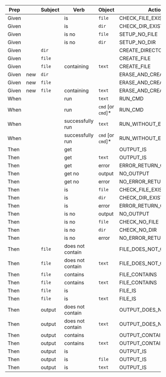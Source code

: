 | Prep  |     |Subject |       Verb       |      Object       |        Action        |  
|-------|-----|--------|------------------|-------------------|----------------------|  
| Given |     |        | is                 | `file`            | CHECK_FILE_EXISTENCE    |  
| Given |     |        | is                 | `dir`             | CHECK_DIR_EXISTENCE     |  
| Given |     |        | is no              | `file`            | SETUP_NO_FILE           |  
| Given |     |        | is no              | `dir`             | SETUP_NO_DIR            |  
| Given |     | `dir`  |                    |                   | CREATE_DIRECTORY        |  
| Given |     | `file` |                    |                   | CREATE_FILE             |  
| Given |     | `file` | containing         | `text`            | CREATE_FILE             |  
| Given | new | `dir`  |                    |                   | ERASE_AND_CREATE        |  
| Given | new | `file` |                    |                   | ERASE_AND_CREATE        |  
| Given | new | `file` | containing         | `text`            | ERASE_AND_CREATE        |  
| When  |     |        | run                | `text`            | RUN_CMD                 |  
| When  |     |        | run                | `cmd` [or `cmd`]* | RUN_CMD                 |  
| When  |     |        | successfully run   | `text`            | RUN_WITHOUT_ERROR       |  
| When  |     |        | successfully run   | `cmd` [or `cmd`]* | RUN_WITHOUT_ERROR       |  
| Then  |     |        | get                |                   | OUTPUT_IS               |  
| Then  |     |        | get                | `text`            | OUTPUT_IS               |  
| Then  |     |        | get                | error             | ERROR_RETURN_CODE       |  
| Then  |     |        | get no             | output            | NO_OUTPUT               |  
| Then  |     |        | get no             | error             | NO_ERROR_RETURN_CODE    |  
| Then  |     |        | is                 | `file`            | CHECK_FILE_EXISTENCE    |  
| Then  |     |        | is                 | `dir`             | CHECK_DIR_EXISTENCE     |  
| Then  |     |        | is                 | error             | ERROR_RETURN_CODE       |  
| Then  |     |        | is no              | output            | NO_OUTPUT               |  
| Then  |     |        | is no              | `file`            | CHECK_NO_FILE           |  
| Then  |     |        | is no              | `dir`             | CHECK_NO_DIR            |  
| Then  |     |        | is no              | error             | NO_ERROR_RETURN_CODE    |  
| Then  |     | `file` | does not contain   |                   | FILE_DOES_NOT_CONTAIN   |  
| Then  |     | `file` | does not contain   | `text`            | FILE_DOES_NOT_CONTAIN   |  
| Then  |     | `file` | contains           |                   | FILE_CONTAINS           |  
| Then  |     | `file` | contains           | `text`            | FILE_CONTAINS           |  
| Then  |     | `file` | is                 |                   | FILE_IS                 |  
| Then  |     | `file` | is                 | `text`            | FILE_IS                 |  
| Then  |     | output | does not contain   |                   | OUTPUT_DOES_NOT_CONTAIN |  
| Then  |     | output | does not contain   | `text`            | OUTPUT_DOES_NOT_CONTAIN |  
| Then  |     | output | contains           |                   | OUTPUT_CONTAINS         |  
| Then  |     | output | contains           | `text`            | OUTPUT_CONTAINS         |  
| Then  |     | output | is                 |                   | OUTPUT_IS               |  
| Then  |     | output | is                 | `file`            | OUTPUT_IS               |  
| Then  |     | output | is                 | `text`            | OUTPUT_IS               |  
